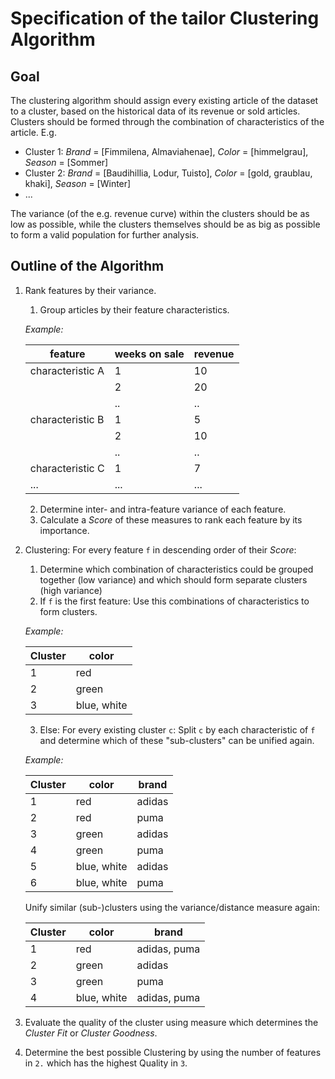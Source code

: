 # Specification of the tailor Clustering Algorithm
## Goal
The clustering algorithm should assign every existing article of the dataset to
a cluster, based on the historical data of its revenue or sold articles.
Clusters should be formed through the combination of characteristics of the
article. E.g.
- Cluster 1: _Brand_ = [Fimmilena, Almaviahenae], _Color_ = [himmelgrau], _Season_ = [Sommer]
- Cluster 2: _Brand_ = [Baudihillia, Lodur, Tuisto], _Color_ = [gold, graublau,
  khaki], _Season_ = [Winter]
- ...

The variance (of the e.g. revenue curve) within the clusters should be as low as
possible, while the clusters themselves should be as big as possible to form a
valid population for further analysis.

## Outline of the Algorithm

1. Rank features by their variance.
    1. Group articles by their feature characteristics.

    _Example:_

    | feature          | weeks on sale | revenue |
    |------------------|---------------|---------|
    | characteristic A | 1             | 10      |
    |                  | 2             | 20      |
    |                  | ..            | ..      |
    | characteristic B | 1             | 5       |
    |                  | 2             | 10      |
    |                  | ..            | ..      |
    | characteristic C | 1             | 7       |
    | ...              | ...           | ...     |

    2. Determine inter- and intra-feature variance of each feature.
    3. Calculate a *Score* of these measures to rank each feature by its importance.
2. Clustering: For every feature `f` in descending order of their *Score*:
    1. Determine which combination of characteristics could be grouped together (low variance) and which should form separate clusters (high variance)
    2. If `f` is the first feature:
    Use this combinations of characteristics to form clusters.

    _Example:_

    | Cluster | color       |
    |---------|-------------|
    | 1       | red         |
    | 2       | green       |
    | 3       | blue, white |

    3. Else:
    For every existing cluster `c`: Split `c` by each characteristic of `f` and
    determine which of these "sub-clusters" can be unified again.

    _Example:_

    | Cluster | color       | brand  |
    |---------|-------------|--------|
    | 1       | red         | adidas |
    | 2       | red         | puma   |
    | 3       | green       | adidas |
    | 4       | green       | puma   |
    | 5       | blue, white | adidas |
    | 6       | blue, white | puma   |

    Unify similar (sub-)clusters using the variance/distance measure again:

    | Cluster | color       | brand        |
    |---------|-------------|--------------|
    | 1       | red         | adidas, puma |
    | 2       | green       | adidas       |
    | 3       | green       | puma         |
    | 4       | blue, white | adidas, puma |


3. Evaluate the quality of the cluster using measure which determines the _Cluster Fit_ or _Cluster Goodness_.
4. Determine the best possible Clustering by using the number of features in
   `2.` which has the highest Quality in `3`.
